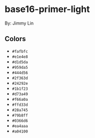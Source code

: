 # base16-primer-light

By: Jimmy Lin

## Colors

* `#fafbfc`
* `#e1e4e8`
* `#d1d5da`
* `#959da5`
* `#444d56`
* `#2f363d`
* `#24292e`
* `#1b1f23`
* `#d73a49`
* `#f66a0a`
* `#ffd33d`
* `#28a745`
* `#79b8ff`
* `#0366d6`
* `#ea4aaa`
* `#a04100`
